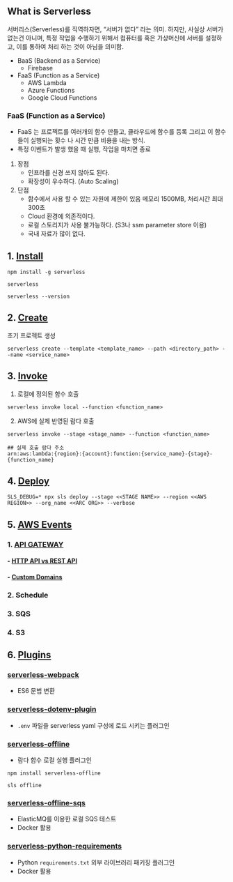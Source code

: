 ## What is Serverless
서버리스(Serverless)를 직역하자면, “서버가 없다” 라는 의미. 하지만, 사실상 서버가 없는건 아니며, 특정 작업을 수행하기 위해서 컴퓨터를 혹은 가상머신에 서버를 설정하고, 이를 통하여 처리 하는 것이 아님을 의미함.
- BaaS (Backend as a Service)
  - Firebase
- FaaS (Function as a Service)
  - AWS Lambda 
  - Azure Functions 
  - Google Cloud Functions

### FaaS (Function as a Service)
- FaaS 는 프로젝트를 여러개의 함수 만들고, 클라우드에 함수를 등록 그리고 이 함수들이 실행되는 횟수 나 시간 만큼 비용을 내는 방식.
- 특정 이벤트가 발생 했을 때 실행, 작업을 마치면 종료

1. 장점
   - 인프라를 신경 쓰지 않아도 된다.
   - 확장성이 우수하다. (Auto Scaling)
2. 단점
   - 함수에서 사용 할 수 있는 자원에 제한이 있음 메모리 1500MB, 처리시간 최대 300초
   - Cloud 환경에 의존적이다.
   - 로컬 스토리지가 사용 불가능하다. (S3나 ssm parameter store 이용)
   - 국내 자료가 많이 없다.

## 1. [Install]
[Install]: https://www.serverless.com/framework/docs/providers/aws/guide/installation/

```
npm install -g serverless

serverless

serverless --version
```

## 2. [Create]
[Create]: https://www.serverless.com/framework/docs/providers/aws/cli-reference/create/
초기 프로젝트 생성
```
serverless create --template <template_name> --path <directory_path> --name <service_name>
```

## 3. [Invoke]
[Invoke]: https://www.serverless.com/framework/docs/providers/aws/cli-reference/invoke/
1. 로컬에 정의된 함수 호출
```
serverless invoke local --function <function_name>
```

2. AWS에 실제 반영된 람다 호출
```
serverless invoke --stage <stage_name> --function <function_name>

## 실제 호출 람다 주소
arn:aws:lambda:{region}:{account}:function:{service_name}-{stage}-{function_name}
```
## 4. [Deploy]
[Deploy]: https://www.serverless.com/framework/docs/providers/aws/cli-reference/deploy/

```
SLS_DEBUG=* npx sls deploy --stage <<STAGE NAME>> --region <<AWS REGION>> --org_name <<ARC ORG>> --verbose
```

## 5. [AWS Events]
[AWS Events]: serverless.com/framework/docs/providers/aws/events/

### 1. [API GATEWAY]
[API GATEWAY]: https://www.serverless.com/framework/docs/providers/aws/events/apigateway/
#### - [HTTP API vs REST API]
[HTTP API vs REST API]: https://docs.aws.amazon.com/ko_kr/apigateway/latest/developerguide/http-api-vs-rest.html
#### - [Custom Domains]
[Custom Domains]: https://docs.aws.amazon.com/ko_kr/apigateway/latest/developerguide/how-to-custom-domains.html

### 2. Schedule

### 3. SQS

### 4. S3

## 6. [Plugins]
[Plugins]: https://www.serverless.com/framework/docs/providers/aws/guide/plugins/

### [serverless-webpack]
[serverless-webpack]: https://github.com/serverless-heaven/serverless-webpack
- ES6 문법 변환

### [serverless-dotenv-plugin]
[serverless-dotenv-plugin]: https://github.com/colynb/serverless-dotenv-plugin
- `.env` 파일을 serverless yaml 구성에 로드 시키는 플러그인

### [serverless-offline]
[serverless-offline]: https://github.com/dherault/serverless-offline
- 람다 함수 로컬 실행 플러그인
```
npm install serverless-offline 

sls offline
```

### [serverless-offline-sqs]
[serverless-offline-sqs]: https://github.com/CoorpAcademy/serverless-plugins/tree/master/packages/serverless-offline-sqs
- ElasticMQ를 이용한 로컬 SQS 테스트
- Docker 활용

### [serverless-python-requirements]
[serverless-python-requirements]: https://github.com/UnitedIncome/serverless-python-requirements
- Python `requirements.txt` 외부 라이브러리 패키징 플러그인
- Docker 활용